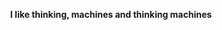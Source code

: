<p align="center"> <b> I like thinking, machines and thinking machines </b> </p>



<!--

<div align="center">
<p>Engineering Student</p>
</div>
<div align="center">
  <p>Check out these bad boys</p>
<a href='https://omniverse.com.im' target="_blank"><img alt='apacheecharts' src='https://img.shields.io/badge/Omniverse-100000?style=flat&logo=apacheecharts&logoColor=white&labelColor=000000&color=A38D11'/></a>
<a href='https://www.omnibot.com.co/' target="_blank"><img alt='dependabot' src='https://img.shields.io/badge/Omnibot-100000?style=flat&logo=dependabot&logoColor=white&labelColor=000000&color=39E401'/></a>
</div>

### -->



<!-- <div align="center">
  <p> This is a museum of my digital creations  (ง︡'-'︠)ง  </p>
</div>
<div align="center">
  <img src="https://github-readme-stats.vercel.app/api?username=iBz-04&hide_title=false&rank_icon=github&show_icons=true&include_all_commits=true&count_private=true&disable_animations=false&theme=dark&locale=en&hide_border=false&token=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" height="150" alt="stats graph"  />
  <img src="https://github-readme-stats.vercel.app/api/top-langs?username=iBz-04&locale=en&hide=Less,CSS,HTML,SCSS,Svelte,Javascript&hide_title=false&layout=compact&card_width=320&langs_count=6&theme=dark&hide_border=false&token=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" height="150" alt="languages graph"  />
</div> -->






